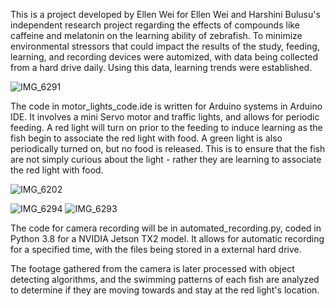 This is a project developed by Ellen Wei for Ellen Wei and Harshini Bulusu's independent research project regarding the effects of compounds like caffeine and melatonin on the learning ability of zebrafish.
To minimize environmental stressors that could impact the results of the study, feeding, learning, and recording devices were automized, with data being collected from a hard drive daily. Using this data, learning trends were established.

![IMG_6291](https://github.com/user-attachments/assets/5c4eabf7-aa09-466e-823b-243058a95e55) 

The code in motor_lights_code.ide is written for Arduino systems in Arduino IDE. It involves a mini Servo motor and traffic lights, and allows for periodic feeding. A red light will turn on prior to the feeding to induce learning as the fish begin to associate the red light with food. A green light is also periodically turned on, but no food is released. This is to ensure that the fish are not simply curious about the light - rather they are learning to associate the red light with food.

![IMG_6202](https://github.com/user-attachments/assets/9900c0c2-0a4c-4e3d-8e78-6bbe7a775293)

![IMG_6294](https://github.com/user-attachments/assets/c3c73e12-1e81-47bc-b66e-fd8bbaab67d9) ![IMG_6293](https://github.com/user-attachments/assets/4cacd25b-20bb-4446-b259-bf6fa52c51d3)

The code for camera recording will be in automated_recording.py, coded in Python 3.8 for a NVIDIA Jetson TX2 model. It allows for automatic recording for a specified time, with the files being stored in a external hard drive.

The footage gathered from the camera is later processed with object detecting algorithms, and the swimming patterns of each fish are analyzed to determine if they are moving towards and stay at the red light's location.
